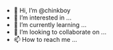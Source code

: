 - 👋 Hi, I’m @chinkboy
- 👀 I’m interested in ...
- 🌱 I’m currently learning ...
- 💞️ I’m looking to collaborate on ...
- 📫 How to reach me ...

<!---
chinkboy/chinkboy is a ✨ special ✨ repository because its `README.md` (this file) appears on your GitHub profile.
You can click the Preview link to take a look at your changes.
hi,I'm @chinkboy
